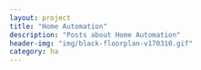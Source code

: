 ```yaml
---
layout: project
title: "Home Automation"
description: "Posts about Home Automation"
header-img: "img/black-floorplan-v170310.gif"
category: ha
---
```


